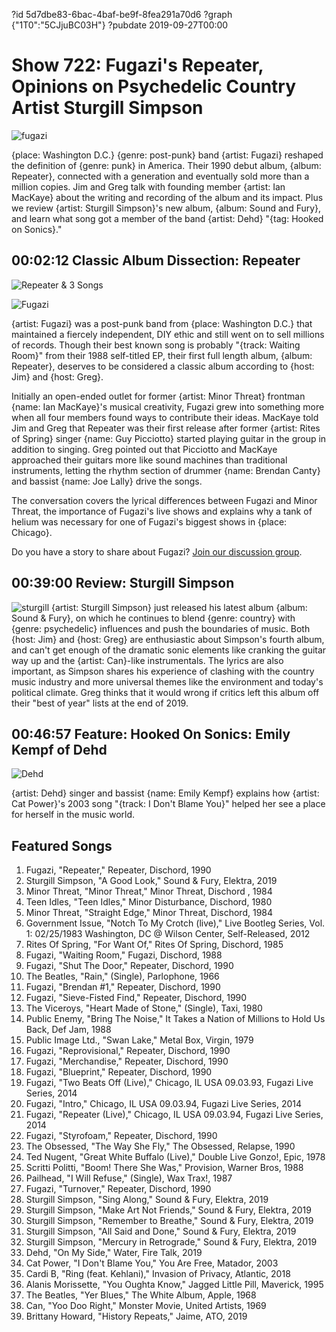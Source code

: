 ?id 5d7dbe83-6bac-4baf-be9f-8fea291a70d6
?graph {"1T0":"5CJjuBC03H"}
?pubdate 2019-09-27T00:00
# Show 722: Fugazi's Repeater, Opinions on Psychedelic Country Artist Sturgill Simpson

![fugazi](https://static.soundopinions.org/images/2019/fugazi.jpg)

{place: Washington D.C.} {genre: post-punk} band {artist: Fugazi} reshaped the definition of {genre: punk} in America. Their 1990 debut album, {album: Repeater}, connected with a generation and eventually sold more than a million copies. Jim and Greg talk with founding member {artist: Ian MacKaye} about the writing and recording of the album and its impact. Plus we review {artist: Sturgill Simpson}'s new album, {album: Sound and Fury}, and learn what song got a member of the band {artist: Dehd} "{tag: Hooked on Sonics}."

## 00:02:12 Classic Album Dissection: Repeater

![Repeater & 3 Songs](https://static.soundopinions.org/assets/722/3O0.jpg)

![Fugazi](https://static.soundopinions.org/assets/722/3O1.jpg) 

{artist: Fugazi} was a post-punk band from {place: Washington D.C.} that maintained a fiercely independent, DIY ethic and still went on to sell millions of records. Though their best known song is probably "{track: Waiting Room}" from their 1988 self-titled EP, their first full length album, {album: Repeater}, deserves to be considered a classic album according to {host: Jim} and {host: Greg}. 

Initially an open-ended outlet for former {artist: Minor Threat} frontman {name: Ian MacKaye}'s musical creativity, Fugazi grew into something more when all four members found ways to contribute their ideas. MacKaye told Jim and Greg that Repeater was their first release after former {artist: Rites of Spring} singer {name: Guy Picciotto} started playing guitar in the group in addition to singing. Greg pointed out that Picciotto and MacKaye approached their guitars more like sound machines than traditional instruments, letting the rhythm section of drummer {name: Brendan Canty} and bassist {name: Joe Lally} drive the songs. 

The conversation covers the lyrical differences between Fugazi and Minor Threat, the importance of Fugazi's live shows and explains why a tank of helium was necessary for one of Fugazi's biggest shows in {place: Chicago}. 

Do you have a story to share about Fugazi? [Join our discussion group](https://www.facebook.com/groups/370085227250935/).

## 00:39:00 Review: Sturgill Simpson
![sturgill](https://static.soundopinions.org/assets/722/1T00.jpg)
{artist: Sturgill Simpson} just released his latest album {album: Sound & Fury}, on which he continues to blend {genre: country} with {genre: psychedelic} influences and push the boundaries of music. Both {host: Jim} and {host: Greg} are enthusiastic about Simpson's fourth album, and can't get enough of the dramatic sonic elements like cranking the guitar way up and the {artist: Can}-like instrumentals. The lyrics are also important, as Simpson shares his experience of clashing with the country music industry and more universal themes like the environment and today's political climate. Greg thinks that it would wrong if critics left this album off their "best of year" lists at the end of 2019.

## 00:46:57 Feature: Hooked On Sonics: Emily Kempf of Dehd

![Dehd](https://static.soundopinions.org/assets/722/2690.png)

{artist: Dehd} singer and bassist {name: Emily Kempf} explains how {artist: Cat Power}'s 2003 song "{track: I Don't Blame You}" helped her see a place for herself in the music world. 

## Featured Songs

1. Fugazi, "Repeater," Repeater, Dischord, 1990
1. Sturgill Simpson, "A Good Look," Sound & Fury, Elektra, 2019
1. Minor Threat, "Minor Threat," Minor Threat, Dischord , 1984
1. Teen Idles, "Teen Idles," Minor Disturbance, Dischord, 1980
1. Minor Threat, "Straight Edge," Minor Threat, Dischord, 1984
1. Government Issue, "Notch To My Crotch (live)," Live Bootleg Series, Vol. 1: 02/25/1983 Washington, DC @ Wilson Center, Self-Released, 2012
1. Rites Of Spring, "For Want Of," Rites Of Spring, Dischord, 1985
1. Fugazi, "Waiting Room," Fugazi, Dischord, 1988
1. Fugazi, "Shut The Door," Repeater, Dischord, 1990
1. The Beatles, "Rain," (Single), Parlophone, 1966
1. Fugazi, "Brendan #1," Repeater, Dischord, 1990
1. Fugazi, "Sieve-Fisted Find," Repeater, Dischord, 1990
1. The Viceroys, "Heart Made of Stone," (Single), Taxi, 1980
1. Public Enemy, "Bring The Noise," It Takes a Nation of Millions to Hold Us Back, Def Jam, 1988
1. Public Image Ltd., "Swan Lake," Metal Box, Virgin, 1979
1. Fugazi, "Reprovisional," Repeater, Dischord, 1990
1. Fugazi, "Merchandise," Repeater, Dischord, 1990
1. Fugazi, "Blueprint," Repeater, Dischord, 1990
1. Fugazi, "Two Beats Off (Live)," Chicago, IL USA 09.03.93, Fugazi Live Series, 2014
1. Fugazi, "Intro," Chicago, IL USA 09.03.94, Fugazi Live Series, 2014
1. Fugazi, "Repeater (Live)," Chicago, IL USA 09.03.94, Fugazi Live Series, 2014
1. Fugazi, "Styrofoam," Repeater, Dischord, 1990
1. The Obsessed, "The Way She Fly," The Obsessed, Relapse, 1990
1. Ted Nugent, "Great White Buffalo (Live)," Double Live Gonzo!, Epic, 1978
1. Scritti Politti, "Boom! There She Was," Provision, Warner Bros, 1988
1. Pailhead, "I Will Refuse," (Single), Wax Trax!, 1987
1. Fugazi, "Turnover," Repeater, Dischord, 1990
1. Sturgill Simpson, "Sing Along," Sound & Fury, Elektra, 2019
1. Sturgill Simpson, "Make Art Not Friends," Sound & Fury, Elektra, 2019
1. Sturgill Simpson, "Remember to Breathe," Sound & Fury, Elektra, 2019
1. Sturgill Simpson, "All Said and Done," Sound & Fury, Elektra, 2019
1. Sturgill Simpson, "Mercury in Retrograde," Sound & Fury, Elektra, 2019
1. Dehd, "On My Side," Water, Fire Talk, 2019
1. Cat Power, "I Don't Blame You," You Are Free, Matador, 2003
1. Cardi B, "Ring (feat. Kehlani)," Invasion of Privacy, Atlantic, 2018
1. Alanis Morissette, "You Oughta Know," Jagged Little Pill, Maverick, 1995
1. The Beatles, "Yer Blues," The White Album, Apple, 1968
1. Can, "Yoo Doo Right," Monster Movie, United Artists, 1969
1. Brittany Howard, "History Repeats," Jaime, ATO, 2019